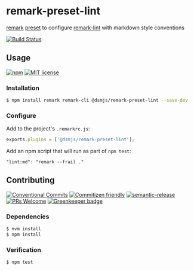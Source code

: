 # remark-preset-lint

[remark](https://github.com/remarkjs/remark) [preset](https://github.com/remarkjs/remark/blob/master/doc/plugins.md#list-of-presets)
to configure [remark-lint](https://github.com/remarkjs/remark-lint) with
markdown style conventions

<!-- status badges -->
[![Build Status][ci-badge]][ci-link]

## Usage

<!-- consumer badges -->
[![npm][npm-badge]][npm-link]
[![MIT license][license-badge]][license-link]

### Installation

```sh
$ npm install remark remark-cli @dsmjs/remark-preset-lint --save-dev
```
### Configure

Add to the project's `.remarkrc.js`:

```js
exports.plugins = ['@dsmjs/remark-preset-lint'];
```

Add an npm script that will run as part of `npm test`:

```
"lint:md": "remark --frail ."
```

## Contributing

<!-- contribution badges -->
[![Conventional Commits][commit-convention-badge]][commit-convention-link]
[![Commitizen friendly][commitizen-badge]][commitizen-link]
[![semantic-release][semantic-release-badge]][semantic-release-link]
[![PRs Welcome][PRs-badge]][PRs-link]
[![Greenkeeper badge](https://badges.greenkeeper.io/dsmjs/remark-preset-lint.svg)](https://greenkeeper.io/)

### Dependencies

```sh
$ nvm install
$ npm install
```

### Verification

```sh
$ npm test
```

[npm-link]: https://www.npmjs.com/package/@dsmjs/remark-preset-lint
[npm-badge]: https://img.shields.io/npm/v/@dsmjs/remark-preset-lint.svg
[license-link]: LICENSE
[license-badge]: https://img.shields.io/github/license/dsmjs/remark-preset-lint.svg
[ci-link]: https://travis-ci.com/dsmjs/remark-preset-lint
[ci-badge]: https://img.shields.io/travis/com/dsmjs/remark-preset-lint/master.svg
[commit-convention-link]: https://conventionalcommits.org
[commit-convention-badge]: https://img.shields.io/badge/Conventional%20Commits-1.0.0-yellow.svg
[commitizen-link]: http://commitizen.github.io/cz-cli/
[commitizen-badge]: https://img.shields.io/badge/commitizen-friendly-brightgreen.svg
[semantic-release-link]: https://github.com/semantic-release/semantic-release
[semantic-release-badge]: https://img.shields.io/badge/%20%20%F0%9F%93%A6%F0%9F%9A%80-semantic--release-e10079.svg
[PRs-link]: http://makeapullrequest.com
[PRs-badge]: https://img.shields.io/badge/PRs-welcome-brightgreen.svg
